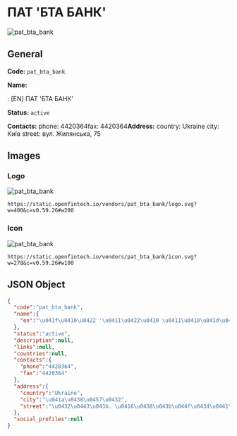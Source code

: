 
# ПАТ 'БТА БАНК' 
![pat_bta_bank](https://static.openfintech.io/vendors/pat_bta_bank/logo.svg?w=400&c=v0.59.26#w200)  

## General 
 
**Code:** `pat_bta_bank` 
 
**Name:** 
 
:	[EN] ПАТ 'БТА БАНК' 
 
**Status:** `active` 
 
**Contacts:** 
phone: 4420364fax: 4420364**Address:** 
country: Ukraine 
city: Київ 
street: вул. Жилянська, 75 

## Images 

### Logo 
 
![pat_bta_bank](https://static.openfintech.io/vendors/pat_bta_bank/logo.svg?w=400&c=v0.59.26#w200)  

```
https://static.openfintech.io/vendors/pat_bta_bank/logo.svg?w=400&c=v0.59.26#w200
```  

### Icon 
 
![pat_bta_bank](https://static.openfintech.io/vendors/pat_bta_bank/icon.svg?w=278&c=v0.59.26#w100)  

```
https://static.openfintech.io/vendors/pat_bta_bank/icon.svg?w=278&c=v0.59.26#w100
```  

## JSON Object 

```json
{
  "code":"pat_bta_bank",
  "name":{
    "en":"\u041f\u0410\u0422 '\u0411\u0422\u0410 \u0411\u0410\u041d\u041a'"
  },
  "status":"active",
  "description":null,
  "links":null,
  "countries":null,
  "contacts":{
    "phone":"4420364",
    "fax":"4420364"
  },
  "address":{
    "country":"Ukraine",
    "city":"\u041a\u0438\u0457\u0432",
    "street":"\u0432\u0443\u043b. \u0416\u0438\u043b\u044f\u043d\u0441\u044c\u043a\u0430, 75"
  },
  "social_profiles":null
}
```  
